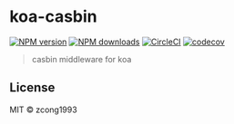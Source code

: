 # koa-casbin

[![NPM version](https://img.shields.io/npm/v/@zcong/koa-casbin.svg?style=flat)](https://npmjs.com/package/@zcong/koa-casbin) [![NPM downloads](https://img.shields.io/npm/dm/@zcong/koa-casbin.svg?style=flat)](https://npmjs.com/package/@zcong/koa-casbin) [![CircleCI](https://circleci.com/gh/zcong1993/koa-casbin/tree/master.svg?style=shield)](https://circleci.com/gh/zcong1993/koa-casbin/tree/master) [![codecov](https://codecov.io/gh/zcong1993/koa-casbin/branch/master/graph/badge.svg)](https://codecov.io/gh/zcong1993/koa-casbin)

> casbin middleware for koa

## License

MIT &copy; zcong1993
